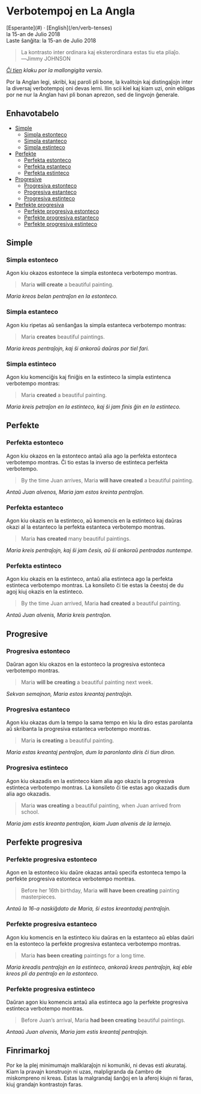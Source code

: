 Verbotempoj en La Angla
=======================

<div class="center">[Esperante](#) · [English](/en/verb-tenses)</div>
<div class="center">la 15-an de Julio 2018</div>
<div class="center">Laste ŝanĝita: la 15-an de Julio 2018</div>

>La kontrasto inter ordinara kaj eksterordinara estas tiu eta pliaĵo.<br>
>―Jimmy JOHNSON

*[Ĉi tien](/eo/verbotempoj-la-angla-mallongigite) klaku por la mallongigita versio.*

Por la Anglan legi, skribi, kaj paroli pli bone, la kvalitojn kaj distingaĵojn inter la diversaj
verbotempoj oni devas lerni. Ilin scii kiel kaj kiam uzi, onin ebligas por ne nur la Anglan havi pli bonan aprezon, sed de lingvojn ĝenerale.


<a name="et"></a>Enhavotabelo
-----------------------------

- [Simple](#simple)
  - [Simpla estonteco](#simplaestonteco)
  - [Simpla estanteco](#simplaestanteco)
  - [Simpla estinteco](#simplaestinteco)
- [Perfekte](#perfekte)
  - [Perfekta estonteco](#perfektaestonteco)
  - [Perfekta estanteco](#perfektaestanteco)
  - [Perfekta estinteco](#perfektaestinteco)
- [Progresive](#progresive)
  - [Progresiva estonteco](#progresivaestonteco)
  - [Progresiva estanteco](#progresivaestanteco)
  - [Progresiva estinteco](#progresivaestinteco)
- [Perfekte progresiva](#perfekteprogresiva)
  + [Perfekte progresiva estonteco](#perfekteprogresivaestonteco)
  + [Perfekte progresiva estanteco](#perfekteprogresivaestanteco)
  + [Perfekte progresiva estinteco](#perfekteprogresivaestinteco)


<a name="simple"></a>Simple
---------------------------

### <a name="simplaestonteco"></a>Simpla estonteco

Agon kiu okazos estontece la simpla estonteca verbotempo montras.

> Maria __will create__ a beautiful painting.

*Maria kreos belan pentraĵon en la estonteco.*


### <a name="simplaestanteco"></a>Simpla estanteco

Agon kiu ripetas aŭ senŝanĝas la simpla estanteca verbotempo montras:

> Maria __creates__ beautiful paintings.

*Maria kreas pentraĵojn, kaj ŝi ankoraŭ daŭras por tiel fari.*


### <a name="simplaestinteco"></a>Simpla estinteco

Agon kiu komenciĝis kaj finiĝis en la estinteco la simpla estintenca verbotempo montras:

> Maria __created__ a beautiful painting.

*Maria kreis petraĵon en la estinteco, kaj ŝi jam finis ĝin en la estinteco.*


<a name="perfekte"></a>Perfekte
-------------------------------

### <a name="perfektaestonteco"></a>Perfekta estonteco

Agon kiu okazos en la estonteco antaŭ alia ago la perfekta estonteca verbotempo montras. Ĉi tio
estas la inverso de estinteca perfekta verbotempo.

> By the time Juan arrives, Maria __will have created__ a beautiful painting.

*Antaŭ Juan alvenos, Maria jam estos kreinta pentraĵon.*


### <a name="perfektaestanteco"></a>Perfekta estanteco

Agon kiu okazis en la estinteco, aŭ komencis en la estinteco kaj daŭras okazi al la estanteco la
perfekta estanteca verbotempo montras.

> Maria __has created__ many beautiful paintings.

*Maria kreis pentraĵojn, kaj ŝi jam ĉesis, aŭ ŝi ankoraŭ pentradas nuntempe.*


### <a name="perfektaestinteco"></a>Perfekta estinteco

Agon kiu okazis en la estinteco, antaŭ alia estinteca ago la perfekta estinteca verbotempo
montras. La konsileto ĉi tie estas la ĉeestoj de du agoj kiuj okazis en la estinteco.

> By the time Juan arrived, Maria __had created__ a beautiful painting.

*Antaŭ Juan alvenis, Maria kreis pentraĵon.*


<a name="progresive"></a>Progresive
-----------------------------------


### <a name="progresivaestonteco"></a>Progresiva estonteco

Daŭran agon kiu okazos en la estonteco la progresiva estonteca verbotempo montras.

> Maria __will be creating__ a beautiful painting next week.

*Sekvan semajnon, Maria estos kreantaj pentraĵojn.*


### <a name="progresivaestanteco"></a>Progresiva estanteco

Agon kiu okazas dum la tempo la sama tempo en kiu la diro estas parolanta aŭ skribanta la progresiva
estanteca verbotempo montras.

> Maria __is creating__ a beautiful painting.

*Maria estas kreantaj pentraĵon, dum la paronlanto diris ĉi tiun diron.*

### <a name="progresivaestinteco"></a>Progresiva estinteco

Agon kiu okazadis en la estinteco kiam alia ago okazis la progresiva estinteca verbotempo montras. La konsileto ĉi tie estas ago okazadis dum alia ago okazadis.

> Maria __was creating__ a beautiful painting, when Juan arrived from school.

*Maria jam estis kreanta pentraĵon, kiam Juan alvenis de la lernejo.*


<a name="perfekteprogresiva"></a>Perfekte progresiva
----------------------------------------------------


### <a name="perfekteprogresivaestonteco"></a>Perfekte progresiva estonteco

Agon en la estonteco kiu daŭre okazas antaŭ specifa estonteca tempo la perfekte progresiva estonteca
verbotempo montras.

> Before her 16th birthday, Maria __will have been creating__ painting masterpieces.

*Antaŭ la 16-a naskiĝdato de Maria, ŝi estos kreantadaj pentraĵojn.*


### <a name="perfekteprogresivaestanteco"></a>Perfekte progresiva estanteco

Agon kiu komencis en la estinteco kiu daŭras en la estanteco aŭ eblas daŭri en la estonteco la
perfekte progresiva estanteca verbotempo montras.

> Maria __has been creating__ paintings for a long time.

*Maria kreadis pentraĵojn en la estinteco, ankoraŭ kreas pentraĵojn, kaj eble kreos pli da pentraĵo en la estonteco.*


### <a name="perfekteprogresivaestinteco"></a>Perfekte progresiva estinteco

Daŭran agon kiu komencis antaŭ alia estinteca ago la perfekte progresiva estinteca verbotempo
montras.

> Before Juan’s arrival, Maria __had been creating__ beautiful paintings.

*Antaaŭ Juan alvenis, Maria jam estis kreantaĵ pentraĵojn.*


<a name="finrimarkoj"></a>Finrimarkoj
-----------------------------------------

Por ke la plej minimumajn malklaraĵojn ni komuniki, ni devas esti akurataj. Kiam la pravajn
konstruojn ni uzas, malpligranda da ĉambro de miskompreno ni kreas. Estas la malgrandaj ŝanĝoj en la
aferoj kiujn ni faras, kiuj grandajn kontrastojn faras.
